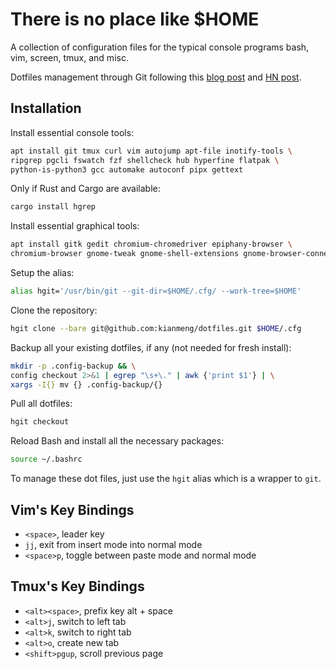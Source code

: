 # There is no place like $HOME

A collection of configuration files for the typical console programs bash, vim,
screen, tmux, and misc.

Dotfiles management through Git following this [blog
post](https://developer.atlassian.com/blog/2016/02/best-way-to-store-dotfiles-git-bare-repo/)
and [HN post](https://news.ycombinator.com/item?id=11070797).

## Installation

Install essential console tools:

```bash
apt install git tmux curl vim autojump apt-file inotify-tools \
ripgrep pgcli fswatch fzf shellcheck hub hyperfine flatpak \
python-is-python3 gcc automake autoconf pipx gettext
```

Only if Rust and Cargo are available:

```bash
cargo install hgrep
```

Install essential graphical tools:

```bash
apt install gitk gedit chromium-chromedriver epiphany-browser \
chromium-browser gnome-tweak gnome-shell-extensions gnome-browser-connector
```

Setup the alias:

```bash
alias hgit='/usr/bin/git --git-dir=$HOME/.cfg/ --work-tree=$HOME'
```

Clone the repository:

```bash
hgit clone --bare git@github.com:kianmeng/dotfiles.git $HOME/.cfg
```

Backup all your existing dotfiles, if any (not needed for fresh install):

```bash
mkdir -p .config-backup && \
config checkout 2>&1 | egrep "\s+\." | awk {'print $1'} | \
xargs -I{} mv {} .config-backup/{}
```

Pull all dotfiles:

```bash
hgit checkout
```

Reload Bash and install all the necessary packages:

```bash
source ~/.bashrc
```

To manage these dot files, just use the `hgit` alias which is a wrapper to
`git`.

## Vim's Key Bindings

- `<space>`, leader key
- `jj`, exit from insert mode into normal mode
- `<space>p`, toggle between paste mode and normal mode

## Tmux's Key Bindings

- `<alt><space>`, prefix key alt + space
- `<alt>j`, switch to left tab
- `<alt>k`, switch to right tab
- `<alt>o`, create new tab
- `<shift>pgup`, scroll previous page
